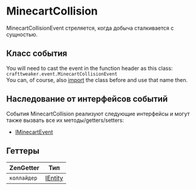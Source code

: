 # MinecartCollision

MinecartCollisionEvent стреляется, когда добыча сталкивается с сущностью.

## Класс события
You will need to cast the event in the function header as this class:  
`crafttweaker.event.MinecartCollisionEvent`  
You can, of course, also [import](/AdvancedFunctions/Import/) the class before and use that name then.

## Наследование от интерфейсов событий
События MinecartCollision реализуют следующие интерфейсы и могут также вызвать все их методы/getters/setters:

- [IMinecartEvent](/Vanilla/Events/Events/IMinecartEvent/)

## Геттеры

| ZenGetter   | Тип                                   |
| ----------- | ------------------------------------- |
| `коллайдер` | [IEntity](/Vanilla/Entities/IEntity/) |
